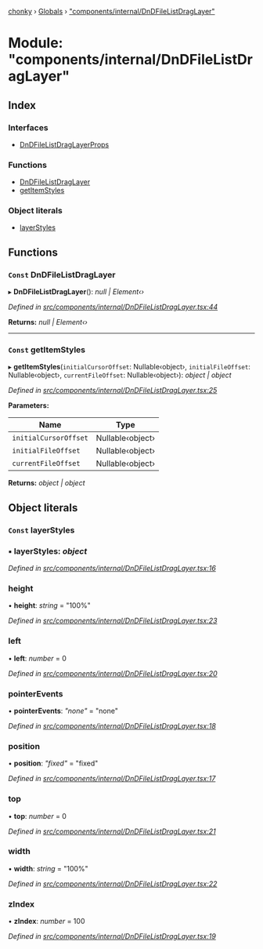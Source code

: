 [chonky](../README.md) › [Globals](../globals.md) › ["components/internal/DnDFileListDragLayer"](_components_internal_dndfilelistdraglayer_.md)

# Module: "components/internal/DnDFileListDragLayer"

## Index

### Interfaces

* [DnDFileListDragLayerProps](../interfaces/_components_internal_dndfilelistdraglayer_.dndfilelistdraglayerprops.md)

### Functions

* [DnDFileListDragLayer](_components_internal_dndfilelistdraglayer_.md#const-dndfilelistdraglayer)
* [getItemStyles](_components_internal_dndfilelistdraglayer_.md#const-getitemstyles)

### Object literals

* [layerStyles](_components_internal_dndfilelistdraglayer_.md#const-layerstyles)

## Functions

### `Const` DnDFileListDragLayer

▸ **DnDFileListDragLayer**(): *null | Element‹›*

*Defined in [src/components/internal/DnDFileListDragLayer.tsx:44](https://github.com/TimboKZ/Chonky/blob/84f690f/src/components/internal/DnDFileListDragLayer.tsx#L44)*

**Returns:** *null | Element‹›*

___

### `Const` getItemStyles

▸ **getItemStyles**(`initialCursorOffset`: Nullable‹object›, `initialFileOffset`: Nullable‹object›, `currentFileOffset`: Nullable‹object›): *object | object*

*Defined in [src/components/internal/DnDFileListDragLayer.tsx:25](https://github.com/TimboKZ/Chonky/blob/84f690f/src/components/internal/DnDFileListDragLayer.tsx#L25)*

**Parameters:**

Name | Type |
------ | ------ |
`initialCursorOffset` | Nullable‹object› |
`initialFileOffset` | Nullable‹object› |
`currentFileOffset` | Nullable‹object› |

**Returns:** *object | object*

## Object literals

### `Const` layerStyles

### ▪ **layerStyles**: *object*

*Defined in [src/components/internal/DnDFileListDragLayer.tsx:16](https://github.com/TimboKZ/Chonky/blob/84f690f/src/components/internal/DnDFileListDragLayer.tsx#L16)*

###  height

• **height**: *string* = "100%"

*Defined in [src/components/internal/DnDFileListDragLayer.tsx:23](https://github.com/TimboKZ/Chonky/blob/84f690f/src/components/internal/DnDFileListDragLayer.tsx#L23)*

###  left

• **left**: *number* = 0

*Defined in [src/components/internal/DnDFileListDragLayer.tsx:20](https://github.com/TimboKZ/Chonky/blob/84f690f/src/components/internal/DnDFileListDragLayer.tsx#L20)*

###  pointerEvents

• **pointerEvents**: *"none"* = "none"

*Defined in [src/components/internal/DnDFileListDragLayer.tsx:18](https://github.com/TimboKZ/Chonky/blob/84f690f/src/components/internal/DnDFileListDragLayer.tsx#L18)*

###  position

• **position**: *"fixed"* = "fixed"

*Defined in [src/components/internal/DnDFileListDragLayer.tsx:17](https://github.com/TimboKZ/Chonky/blob/84f690f/src/components/internal/DnDFileListDragLayer.tsx#L17)*

###  top

• **top**: *number* = 0

*Defined in [src/components/internal/DnDFileListDragLayer.tsx:21](https://github.com/TimboKZ/Chonky/blob/84f690f/src/components/internal/DnDFileListDragLayer.tsx#L21)*

###  width

• **width**: *string* = "100%"

*Defined in [src/components/internal/DnDFileListDragLayer.tsx:22](https://github.com/TimboKZ/Chonky/blob/84f690f/src/components/internal/DnDFileListDragLayer.tsx#L22)*

###  zIndex

• **zIndex**: *number* = 100

*Defined in [src/components/internal/DnDFileListDragLayer.tsx:19](https://github.com/TimboKZ/Chonky/blob/84f690f/src/components/internal/DnDFileListDragLayer.tsx#L19)*
